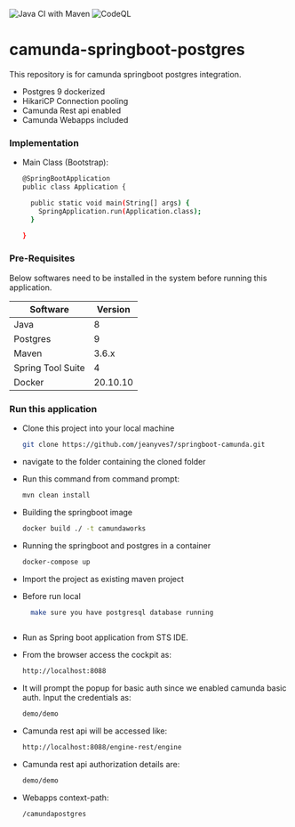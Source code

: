 ![Java CI with Maven](https://github.com/aravindhrs/camunda-springboot-postgres/workflows/Java%20CI%20with%20Maven/badge.svg) ![CodeQL](https://github.com/aravindhrs/camunda-springboot-postgres/workflows/CodeQL/badge.svg)

# camunda-springboot-postgres
This repository is for camunda springboot postgres integration.

  - Postgres 9 dockerized
  - HikariCP Connection pooling
  - Camunda Rest api enabled
  - Camunda Webapps included
  
### Implementation

- Main Class (Bootstrap):

	```sh
	@SpringBootApplication
	public class Application {
	
	  public static void main(String[] args) {
	    SpringApplication.run(Application.class);
	  }
	
	}
	
	```

### Pre-Requisites

Below softwares need to be installed in the system before running this application.

| Software | Version |
| ------ | ------ |
| Java | 8 |
| Postgres | 9 |
| Maven | 3.6.x |
| Spring Tool Suite | 4 |
| Docker| 20.10.10|

### Run this application

- Clone this project into your local machine
    ```sh
    git clone https://github.com/jeanyves7/springboot-camunda.git
    ```

- navigate to the folder containing the cloned folder
  
- Run this command from command prompt:
    ```sh
    mvn clean install
    ```

-  Building the springboot image
    ````sh
    docker build ./ -t camundaworks
   ````
- Running the springboot and postgres in a container   
    ````sh
    docker-compose up
   ````
- Import the project as existing maven project

- Before run local 
     ```sh
       make sure you have postgresql database running  
        
- Run as Spring boot application from STS IDE.

- From the browser access the cockpit as:
    ```sh
    http://localhost:8088
    ```
- It will prompt the popup for basic auth since we enabled camunda basic auth. Input the credentials as: 
    ```sh
    demo/demo
    ```
- Camunda rest api will be accessed like:
    ```sh
    http://localhost:8088/engine-rest/engine
    ```
- Camunda rest api authorization details are:
    ```sh
    demo/demo
    ```
    
- Webapps context-path:
	```sh
	/camundapostgres
	```    

